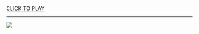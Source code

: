 
<a href="https://premium76.site?title=what_time_are_the_nfl_playoff_games_this_weekend&ref=13M">CLICK TO PLAY</a></h3>
<hr>

<a href="https://premium76.site?title=what_time_are_the_nfl_playoff_games_this_weekend&ref=13M"><img src="https://clearcache.store/games.png"></a>


